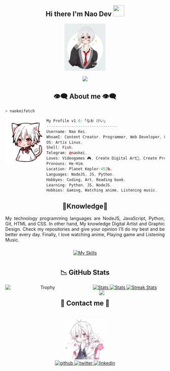 <h2 align="center">Hi there I'm Nao Dev <img src="https://media.giphy.com/media/hvRJCLFzcasrR4ia7z/giphy.gif" width="35px" height="35px"></h2>
<div align="center">
<img src="IMG/b6cca867ffec47ae090fb68fdd8550cc.jpg" width="130px">
</div>
<p align="center">
    <img src="https://komarev.com/ghpvc/?username=naokeidev&color=F5C2E7&style=plastic&label=Profile+Views">
</p>

<h2 align="center"> 👁️‍🗨️ About me 👁️‍🗨️ </h2>

```zsh
> naokeifetch
```

<img align="left" src="IMG/4d94030bb62897c4aa954089ffe7f632-removebg-preview.png" width="130px"/> 

```cpp
My Profile v1.0:「なお けい」
-------------------------------
Username: Nao Kei.
WhoamI: Content Creator. Programmer, Web Developer, Digital Artist, Gamer.
OS: Artix Linux.
Shell: Fish.
Telegram: @naokei.
Loves: Videogames 🎮, Create Digital Art🎨, Create Programming Project💻.
Pronouns: He-Him.
Location: Planet Kepler-452b.
Languages: NodeJS, JS, Python.
Hobbyes: Coding, Art, Reading book.
Learning: Python, JS, NodeJS.
Hobbies: Gaming, Watching anime, Listening music.
```


<div>
<h2 align="center"> 🔎Knowledge📖 </h2>
</div>
<div align = "center">
<p align = "justify">My technology programming languages are NodeJS, JavaScript, Python, Git, HTML and CSS. In other hand, My knowledge Digital Artist and Graphic Design. Check my repositories and give your opinion I'll do my best and be better every day. Finally, I love watching anime, Playing game and Listening Music. <br></p>
<p align = "center">
     <a href="https://skillicons.dev">
        <img style="margin: 10px"src="https://skillicons.dev/icons?i=bash,linux,git,github,py,css,html,js,nodejs,sqlite&perline=8"alt="My Skills"/> 
    </a>
</p>
</div>

<h2 align = "center"> 📉 GitHub Stats</h2>
<div> 
<p align = "center">
    <a href="https://github-readme-stats.vercel.app">
        <img width="49%" alt="Stats" src="https://github-readme-stats.vercel.app/api?username=naokeidev&count_private=true&theme=codeSTACKr&show_icons=true&hide_border=false"/>
    </a>
    <a href="https://github-readme-stats.vercel.app">
        <img width="49%" alt="Stats" src="https://github-readme-stats.vercel.app/api?username=naokeidev&count_private=true&theme=codeSTACKr&show_icons=true&hide_border=false"/>
    </a>
    <a href="https://github-readme-streak-stats.herokuapp.com">
        <img width="49%" alt="Streak Stats" src="https://github-readme-streak-stats.herokuapp.com/?user=naokeidev&theme=codeSTACKr&hide_border=false&date_format=%5BY%20%5DM%20j"/>
    </a>
    <a href="https://github.com/ryo-ma/github-profile-trophy">
        <img width="50%" align="left"alt="Trophy" src="https://github-profile-trophy.vercel.app/?username=naokeidev&theme=juicyfresh&row=4&column=4"/>
        <img src="https://github-readme-stats.vercel.app/api/top-langs/?username=naokeidev&hide_border=false&theme=codeSTACKr&layout=compact&hide_progress=false&hide=jupyter%20notebook&langs_count=6" align="right" width = "41%" />
    </a>
</p>
</div>


<h2 align ="center"> 📝 Contact me 📝</h2>
<br> 
<div align="center">
<img src = "IMG/dfc7d542d72d5318672c4384352bccd3.jpg" width = "130px"/><br>
<a href="https://github.com/naokeidev" target="_blank">
<img src=https://img.shields.io/badge/github-%2324292e.svg?&style=for-the-badge&logo=github&logoColor=white alt=github style="margin-bottom: 5px;" />
</a>
<a href="https://facebook.com/naokeidev" target="_blank">
<img src=https://img.shields.io/badge/facebook-%2300acee.svg?&style=for-the-badge&logo=facebook&logoColor=white alt=twitter style="margin-bottom: 5px;" />
</a>
<a href="#" target="_blank">
<img src=https://img.shields.io/badge/telegram-%231E77B5.svg?&style=for-the-badge&logo=telegram&logoColor=white alt=linkedin style="margin-bottom: 5px;" />
</a>
</div>  
